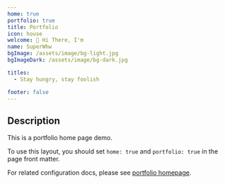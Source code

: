 ```yaml
---
home: true
portfolio: true
title: Portfolio
icon: house
welcome: 👋 Hi There, I'm
name: SuperWhw
bgImage: /assets/image/bg-light.jpg
bgImageDark: /assets/image/bg-dark.jpg

titles:
  - Stay hungry, stay foolish

footer: false
---
```


## Description

This is a portfolio home page demo.

To use this layout, you should set `home: true` and `portfolio: true` in the page front matter.

For related configuration docs, please see [portfolio homepage](https://theme-hope.vuejs.press/guide/blog/home.html#portfolio-style-homepage).

